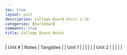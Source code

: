```yaml
---
toc: true
layout: post
description: College Board Units 1-10
categories: [markdown]
comments: true
title: College Board Notes
---
```


| Unit #  | Notes | Tangibles |
| Unit 1 |  |  |  |  |
| Unit 2 |  |  |  | |